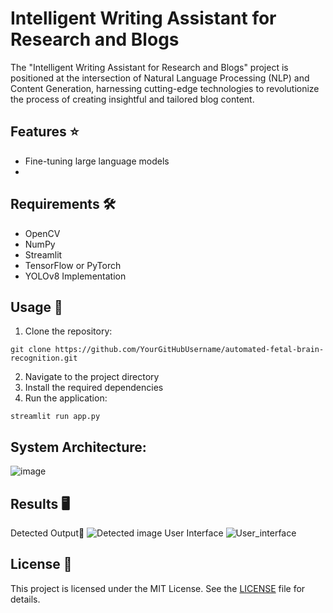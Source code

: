 # Intelligent Writing Assistant for Research and Blogs
The "Intelligent Writing Assistant for Research and Blogs" project is positioned at the intersection of Natural Language Processing (NLP) and Content Generation, harnessing cutting-edge technologies to revolutionize the process of creating insightful and tailored blog
content. 

## Features ⭐
- Fine-tuning large language models
- 

## Requirements 🛠️
- OpenCV
- NumPy
- Streamlit
- TensorFlow or PyTorch
- YOLOv8 Implementation

## Usage 🚀
1. Clone the repository:

```
git clone https://github.com/YourGitHubUsername/automated-fetal-brain-recognition.git
```

2. Navigate to the project directory
3. Install the required dependencies
4. Run the application:
```
streamlit run app.py
```


## System Architecture:
![image](https://github.com/212220230020-Grahamstanes/INTELLIGENTWRITINGASSISTANTFORRESEARCHANDBLOGS/assets/75235150/6983bc36-a931-4da1-a2fa-a2b852196a6c)



## Results 🖥️
Detected Output🧠
![Detected image](https://github.com/Fawziya20/Automated-Fetal-Brain-Abnormality-Recognition/assets/75235022/058f8860-8027-4d7e-b63b-63c66edaaae7)
User Interface
![User_interface](https://github.com/Fawziya20/Automated-Fetal-Brain-Abnormality-Recognition/assets/75235022/8d1d1528-73d3-4f12-a2de-1b7655a8dbab)

## License 📝

This project is licensed under the MIT License. See the [LICENSE](LICENSE) file for details.


